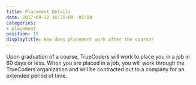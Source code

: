 ```yaml
---
title: Placement Details
date: 2017-09-22 16:35:00 -05:00
categories:
- placement
position: 15
displayTitle: How does placement work after the course?
---
```


Upon graduation of a course, TrueCoders will work to place you in a job in 60 days or less. When you are placed in a job, you will work through the TrueCoders organization and will be contracted out to a company for an extended period of time.